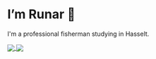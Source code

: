 # I’m Runar 👋
I'm a professional fisherman studying in Hasselt.

<a href="https://github.com/RunarJans">
  <img align="center" src="https://github-readme-stats.vercel.app/api/top-langs/?username=RunarJans&layout=compact&theme=dracula" />
</a>
<a href="https://github.com/RunarJans">
  <img align="center" src="https://github-readme-stats.vercel.app/api?username=RunarJans&show_icons=true&theme=dracula&show=reviews,prs_merged,prs_merged_percentage" />
</a>
